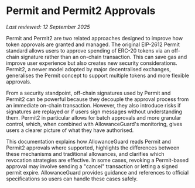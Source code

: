 # Permit and Permit2 Approvals

*Last reviewed: 12 September 2025*

Permit and Permit2 are two related approaches designed to improve how token approvals are granted and managed. The original EIP-2612 Permit standard allows users to approve spending of ERC-20 tokens via an off-chain signature rather than an on-chain transaction. This can save gas and improve user experience but also creates new security considerations. Permit2, a newer model adopted by major decentralised exchanges, generalises the Permit concept to support multiple tokens and more flexible approvals.

From a security standpoint, off-chain signatures used by Permit and Permit2 can be powerful because they decouple the approval process from an immediate on-chain transaction. However, they also introduce risks if signatures are replayed or if users sign messages without understanding them. Permit2 in particular allows for batch approvals and more granular control, which, when combined with AllowanceGuard's monitoring, gives users a clearer picture of what they have authorised.

This documentation explains how AllowanceGuard reads Permit and Permit2 approvals where supported, highlights the differences between these mechanisms and traditional allowances, and clarifies which revocation strategies are effective. In some cases, revoking a Permit-based approval may involve sending a "cancel" transaction or letting a signed permit expire. AllowanceGuard provides guidance and references to official specifications so users can handle these cases safely.
